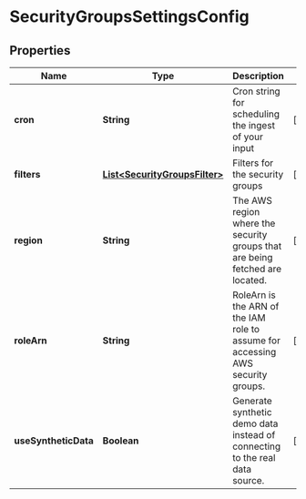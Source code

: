 

# SecurityGroupsSettingsConfig


## Properties

| Name | Type | Description | Notes |
|------------ | ------------- | ------------- | -------------|
|**cron** | **String** | Cron string for scheduling the ingest of your input |  [optional] |
|**filters** | [**List&lt;SecurityGroupsFilter&gt;**](SecurityGroupsFilter.md) | Filters for the security groups |  [optional] |
|**region** | **String** | The AWS region where the security groups that are being fetched are located. |  [optional] |
|**roleArn** | **String** | RoleArn is the ARN of the IAM role to assume for accessing AWS security groups. |  [optional] |
|**useSyntheticData** | **Boolean** | Generate synthetic demo data instead of connecting to the real data source. |  [optional] |




